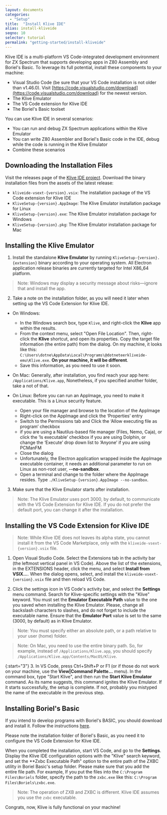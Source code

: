 ```yaml
---
layout: documents
categories:
  - "Setup"
title:  "Install Klive IDE"
alias: install-kliveide
seqno: 10
selector: tutorial
permalink: "getting-started/install-kliveide"
---
```


Klive IDE is a multi-platform VS Code-integrated development environment for ZX Spectrum that supports developing apps in Z80 Assembly and Boriel's Basic. To leverage its full potential, install these components to your machine:

- Visual Studio Code (be sure that your VS Code installation is not older than v1.46.0). Visit [https://code.visualstudio.com/download](https://code.visualstudio.com/download) for the newest version.
- The Klive Emulator
- The VS Code extension for Klive IDE
- The Boriel's Basic toolset

You can use Klive IDE in several scenarios:

- You can run and debug ZX Spectrum applications within the Klive Emulator
- You can write Z80 Assembler and Boriel's Basic code in the IDE, debug while the code is running in the Klive Emulator
- Combine these scenarios

## Downloading the Installation Files

Visit the releases page of the [Klive IDE project](https://github.com/Dotneteer/kliveide/releases). Download the binary installation files from the assets of the latest release:

- `kliveide-vsext-{version}.vsix`: The installation package of the VS Code extension for Klive IDE
- `KliveSetup-{version}.AppImage`: The Klive Emulator installation package for Linux
- `KliveSetup-{version}.exe`: The Klive Emulator installation package for Windows
- `KliveSetup-{version}.pkg`: The Klive Emulator installation package for Mac

## Installing the Klive Emulator

1. Install the standalone **Klive Emulator** by running `KliveSetup-{version}.{extension}` binary according to your operating system. All Electron application release binaries are currently targeted for Intel X86_64 platform.

> Note: Windows may display a security message about risks&mdash;ignore that and install the app.


2. Take a note on the installation folder, as you will need it later when setting up the VS Code Extension for Klive IDE.

* On Windows:
  * In the Windows search box, type `Klive`, and right-click the **Klive** app within the results.
  * From the context menu, select "Open File Location". Then, right-click the **Klive** shortcut, and open its properties. Copy the target file information (the entire path) from the dialog. On my machine, it looks like this: `C:\Users\dotne\AppData\Local\Programs\@dotneteerkliveide-emu\Klive.exe`. **On your machine, it will be different**.
  * Save this information, as you need to use it soon.

* On Mac: Generally, after installation, you find reach your app here: `/Applications/Klive.app`, Nonetheless, if you specified another folder, take a not of that.

* On Linux: Before you can run an AppImage, you need to make it executable. This is a Linux security feature.
  * Open your file manager and browse to the location of the AppImage
  * Right-click on the AppImage and click the ‘Properties’ entry
  * Switch to the Permissions tab and Click the ‘Allow executing file as program’ checkbox
  * if you are using a Nautilus-based file manager (Files, Nemo, Caja), or click the ‘Is executable’ checkbox if you are using Dolphin, or change the ‘Execute’ drop down list to ‘Anyone’ if you are using PCManFM
  * Close the dialog
  * Unfortunately, the Electron application wrapped inside the AppImage executable container, it needs an additional parameter to run on Linux as non-root user, **--no-sandbox**.
  * Open a terminal and change to the folder where the AppImage resides. Type `./KliveSetup-{version}.AppImage --no-sandbox`.

3. Make sure that the Klive Emulator starts after installation.

> Note: The Klive Emulator uses port 3000, by default, to communicate with the VS Code Extension for Klive IDE. If you do not prefer the default port, you can change it after the installation.

## Installing the VS Code Extension for Klive IDE

> Note: While Klive IDE does not leaves its alpha state, you cannot install it from the VS Code Marketplace, only with the `kliveide-vsext-{version}.vsix` file.

1. Open Visual Studio Code. Select the Extensions tab in the activity bar (the leftmost vertical panel in VS Code). Above the list of the extensions, in the EXTENSIONS header, click the menu, and select **Install from VSIX...**. When the dialog opens, select, and install the `kliveide-vsext-{version}.vsix` file and then reload VS Code.

2. Click the settings icon in VS Code's activity bar, and select the **Settings** menu command. Search for Klive-specific settings with the "Klive" keyword. You must set the **Emulator Executable Path** value to the one you saved when installing the Klive Emulator. Please, change all backslash characters to slashes, and do not forget to include the executable name. Ensure that the **Emulator Port** value is set to the same (3000, by default) as in Klive Emulator.

> Note: You must specify either an absolute path, or a path relative to your user (home) folder.

> Note: On Mac, you need to use the entire binary path. So, for example, instead of `/Applications/Klive.app`, you should specify `/Applications/Klive.app/Contents/MacOS/Klive`.

{:start="3"}
3. In VS Code, press Ctrl+Shift+P or F1 (or if those do not work on your machine, use the **View\|Command Palette...** menu). In the command box, type "Start Klive", and then run the **Start Klive Emulator** command. As its name suggests, this command ignites the Klive Emulator. If it starts successfully, the setup is complete. If not, probably you mistyped the name of the executable in the previous step.

## Installing Boriel's Basic

If you intend to develop programs with Boriel's BASIC, you should download and install it. Follow the instructions [here](https://zxbasic.readthedocs.io/en/latest/archive/).

Please note the installation folder of Boriel's Basic, as you need it to configure the VS Code Extension for Klive IDE.

When you completed the installation, start VS Code, and go to the **Settings**. Display the Klive IDE configuration options with the "Klive" search keyword, and set the **Zxbc Executable Path" option to the entire path of the ZXBC utility in Boriel Basic's setup folder. Please make sure that you add the entire file path. For example, If you put the files into the `C:\Program Files\Boriels` folder, specify the path to the `zxbc.exe` like this: `C:\Program Files\Boriels\zxbc.exe`.

> Note: The operation of ZXB and ZXBC is different. Klive IDE assumes you use the `zxbc` executable.

Congrats, now, Klive is fully functional on your machine!

